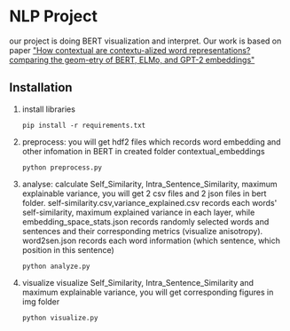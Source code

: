 # NLP Project
our project is doing BERT visualization and interpret. Our work is based on
paper ["How contextual are contextu-alized word representations?
comparing the geom-etry of BERT, ELMo, and GPT-2 embeddings"](https://arxiv.org/abs/1909.00512)

## Installation
1. install libraries
    ~~~
    pip install -r requirements.txt
    ~~~

2. preprocess: you will get hdf2 files which records word embedding and other infomation
   in BERT in created folder contextual_embeddings 
    ~~~
    python preprocess.py
    ~~~

3. analyse: calculate Self_Similarity, Intra_Sentence_Similarity, maximum explainable variance,
   you will get 2 csv files and 2 json files in bert folder. self-similarity.csv,variance_explained.csv records each words' 
   self-similarity, maximum explained variance in each layer, while embedding_space_stats.json records randomly
   selected words and sentences and their corresponding metrics (visualize anisotropy). word2sen.json records
   each word information (which sentence, which position in this sentence)
    ~~~
    python analyze.py
    ~~~

4. visualize
   visualize Self_Similarity, Intra_Sentence_Similarity and maximum explainable variance,
   you will get corresponding figures in img folder 
    ~~~
    python visualize.py
    ~~~